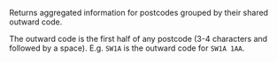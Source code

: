 Returns aggregated information for postcodes grouped by their shared outward code.

The outward code is the first half of any postcode (3-4 characters and followed by a space). E.g. `SW1A` is the outward code for `SW1A 1AA`.
